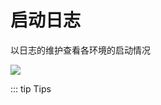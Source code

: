 # 启动日志

以日志的维护查看各环境的启动情况

<a data-fancybox title="" href="/assets/operationLog.png">![](/assets/operationLog.png)</a>

::: tip Tips

<br>
